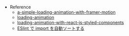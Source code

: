 - Reference
  - [a-simple-loading-animation-with-framer-motion](https://dev.to/darthknoppix/a-simple-loading-animation-with-framer-motion-5f8o)
  - [loading-animation](https://github.com/Darth-Knoppix/loading-animation)
  - [loading-animation-with-react-js-styled-components](https://dev.to/gabrlcj/loading-animation-with-react-js-styled-components-3m0n)
  - [ESlint で import を自動ソートする](https://zenn.dev/riemonyamada/articles/02e8c172e1eeb1)
